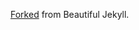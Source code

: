 [Forked](https://github.com/daattali/beautiful-jekyll#the-hard-way-using-ruby-gems) from Beautiful Jekyll.
